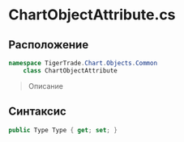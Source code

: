 
# ChartObjectAttribute.cs
## Расположение
```csharp
namespace TigerTrade.Chart.Objects.Common  
    class ChartObjectAttribute
```

> Описание

## Синтаксис
```csharp
public Type Type { get; set; }
```
